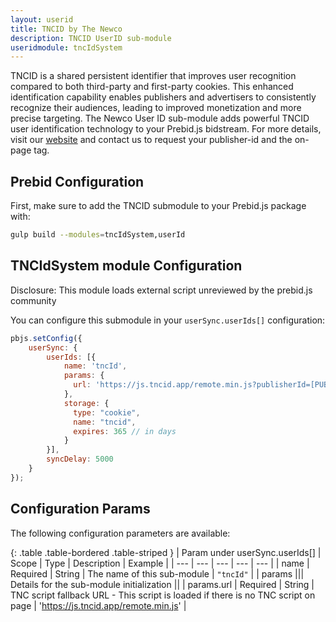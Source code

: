 ```yaml
---
layout: userid
title: TNCID by The Newco
description: TNCID UserID sub-module
useridmodule: tncIdSystem
---
```


TNCID is a shared persistent identifier that improves user recognition compared to both third-party and first-party cookies. This enhanced identification capability enables publishers and advertisers to consistently recognize their audiences, leading to improved monetization and more precise targeting.  The Newco User ID sub-module adds powerful TNCID user identification technology to your Prebid.js bidstream. 
For more details, visit our <a href="https://www.thenewco.tech">website</a> and contact us to request your publisher-id and the on-page tag.

## Prebid Configuration

First, make sure to add the TNCID submodule to your Prebid.js package with: 

```bash
gulp build --modules=tncIdSystem,userId
```

## TNCIdSystem module Configuration 

Disclosure: This module loads external script unreviewed by the prebid.js community

You can configure this submodule in your `userSync.userIds[]` configuration:

```javascript
pbjs.setConfig({
    userSync: {
        userIds: [{
            name: 'tncId',
            params: {
              url: 'https://js.tncid.app/remote.min.js?publisherId=[PUBLISHER_ID]' //Please contact The Newco for your own [PUBLISHER_ID]
            },
            storage: {
              type: "cookie",
              name: "tncid",
              expires: 365 // in days
            }
        }],
        syncDelay: 5000
    }
});
```

## Configuration Params

The following configuration parameters are available:

{: .table .table-bordered .table-striped }
| Param under userSync.userIds[] | Scope | Type | Description | Example |
| --- | --- | --- | --- | --- |
| name | Required | String | The name of this sub-module | `"tncId"` |
| params ||| Details for the sub-module initialization ||
| params.url | Required | String | TNC script fallback URL - This script is loaded if there is no TNC script on page | 'https://js.tncid.app/remote.min.js' |

